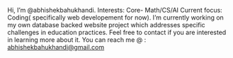Hi, I’m @abhishekbahukhandi.
Interests: Core- Math/CS/AI Current focus: Coding( specifically web developement for now).
I’m currently working on my own database backed website project which addresses specific challenges in education practices. 
Feel free to contact if you are interested in learning more about it. You can reach me @ : abhishekbahukhandi@gmail.com

<!---
abhishekbahukhandi/abhishekbahukhandi is a ✨ special ✨ repository because its `README.md` (this file) appears on your GitHub profile.
You can click the Preview link to take a look at your changes.
--->
